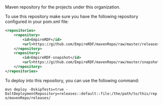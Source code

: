 Maven repository for the projects under this organization.

To use this repository make sure you have the following repository configured in your pom.xml file:

```xml
<repositories>
    <repository>
        <id>EmpireRDF</id>
        <url>https://github.com/EmpireRDF/mavenRepo/raw/master/releases</url>
    </repository>
    <repository>
        <id>EmpireRDF-snapshot</id>
        <url>https://github.com/EmpireRDF/mavenRepo/raw/master/snapshots</url>
    </repository>
</repositories>
```

To deploy into this repository, you can use the following command:

`mvn deploy -DskipTests=true -DaltDeploymentRepository=releases::default::file:/the/path/to/this/repo/mavenRepo/releases/`
